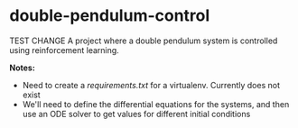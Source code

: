# double-pendulum-control

TEST CHANGE
A project where a double pendulum system is controlled using reinforcement learning.

**Notes:**
- Need to create a *requirements.txt* for a virtualenv. Currently does not exist
- We'll need to define the differential equations for the systems, and then use an ODE solver to get values for different initial conditions

